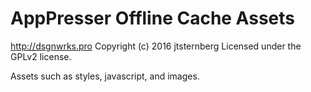 # AppPresser Offline Cache Assets #
http://dsgnwrks.pro
Copyright (c) 2016 jtsternberg
Licensed under the GPLv2 license.

Assets such as styles, javascript, and images.